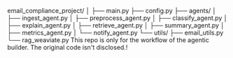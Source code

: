 email_compliance_project/
│
├── main.py
├── config.py
├── agents/
│   ├── ingest_agent.py
│   ├── preprocess_agent.py
│   ├── classify_agent.py
│   ├── explain_agent.py
│   ├── retrieve_agent.py
│   ├── summary_agent.py
│   ├── metrics_agent.py
│   └── notify_agent.py
└── utils/
    ├── email_utils.py
    └── rag_weaviate.py
This repo is only for the workflow of the agentic builder.
The original code isn't disclosed.!
